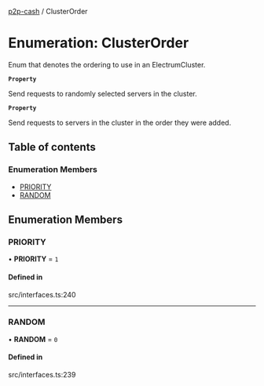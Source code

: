 [p2p-cash](../README.md) / ClusterOrder

# Enumeration: ClusterOrder

Enum that denotes the ordering to use in an ElectrumCluster.

**`Property`**

Send requests to randomly selected servers in the cluster.

**`Property`**

Send requests to servers in the cluster in the order they were added.

## Table of contents

### Enumeration Members

- [PRIORITY](ClusterOrder.md#priority)
- [RANDOM](ClusterOrder.md#random)

## Enumeration Members

### PRIORITY

• **PRIORITY** = ``1``

#### Defined in

src/interfaces.ts:240

___

### RANDOM

• **RANDOM** = ``0``

#### Defined in

src/interfaces.ts:239
